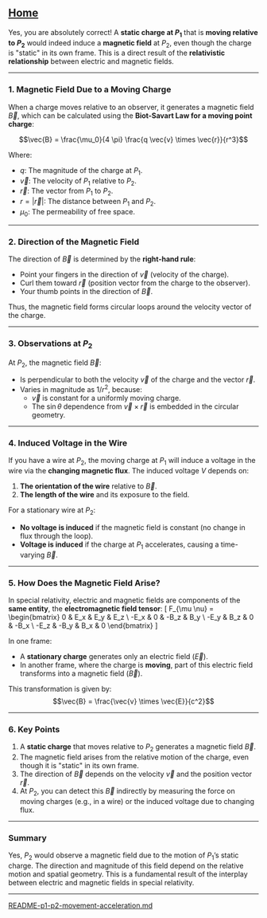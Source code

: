 [Home](https://t2m.io/VwvDcuw)
---

Yes, you are absolutely correct! A **static charge at $P_1$** that is **moving relative to $P_2$** would indeed induce a **magnetic field** at $P_2$, even though the charge is "static" in its own frame. This is a direct result of the **relativistic relationship** between electric and magnetic fields.

---

### **1. Magnetic Field Due to a Moving Charge**
When a charge moves relative to an observer, it generates a magnetic field $\vec{B}$, which can be calculated using the **Biot-Savart Law for a moving point charge**:

$$\vec{B} = \frac{\mu_0}{4 \pi} \frac{q \vec{v} \times \vec{r}}{r^3}$$

Where:
- $q$: The magnitude of the charge at $P_1$.
- $\vec{v}$: The velocity of $P_1$ relative to $P_2$.
- $\vec{r}$: The vector from $P_1$ to $P_2$.
- $r = |\vec{r}|$: The distance between $P_1$ and $P_2$.
- $\mu_0$: The permeability of free space.

---

### **2. Direction of the Magnetic Field**
The direction of $\vec{B}$ is determined by the **right-hand rule**:
- Point your fingers in the direction of $\vec{v}$ (velocity of the charge).
- Curl them toward $\vec{r}$ (position vector from the charge to the observer).
- Your thumb points in the direction of $\vec{B}$.

Thus, the magnetic field forms circular loops around the velocity vector of the charge.

---

### **3. Observations at $P_2$**
At $P_2$, the magnetic field $\vec{B}$:
- Is perpendicular to both the velocity $\vec{v}$ of the charge and the vector $\vec{r}$.
- Varies in magnitude as $1/r^2$, because:
  - $\vec{v}$ is constant for a uniformly moving charge.
  - The $\sin \theta$ dependence from $\vec{v} \times \vec{r}$ is embedded in the circular geometry.

---

### **4. Induced Voltage in the Wire**
If you have a wire at $P_2$, the moving charge at $P_1$ will induce a voltage in the wire via the **changing magnetic flux**. The induced voltage $V$ depends on:
1. **The orientation of the wire** relative to $\vec{B}$.
2. **The length of the wire** and its exposure to the field.

For a stationary wire at $P_2$:
- **No voltage is induced** if the magnetic field is constant (no change in flux through the loop).
- **Voltage is induced** if the charge at $P_1$ accelerates, causing a time-varying $\vec{B}$.

---

### **5. How Does the Magnetic Field Arise?**
In special relativity, electric and magnetic fields are components of the **same entity**, the **electromagnetic field tensor**:
\[
F_{\mu \nu} = 
\begin{bmatrix}
0 & E_x & E_y & E_z \\
-E_x & 0 & -B_z & B_y \\
-E_y & B_z & 0 & -B_x \\
-E_z & -B_y & B_x & 0
\end{bmatrix}
\]

In one frame:
- A **stationary charge** generates only an electric field ($\vec{E}$).
- In another frame, where the charge is **moving**, part of this electric field transforms into a magnetic field ($\vec{B}$).

This transformation is given by:
$$\vec{B} = \frac{\vec{v} \times \vec{E}}{c^2}$$

---

### **6. Key Points**
1. A **static charge** that moves relative to $P_2$ generates a magnetic field $\vec{B}$.
2. The magnetic field arises from the relative motion of the charge, even though it is "static" in its own frame.
3. The direction of $\vec{B}$ depends on the velocity $\vec{v}$ and the position vector $\vec{r}$.
4. At $P_2$, you can detect this $\vec{B}$ indirectly by measuring the force on moving charges (e.g., in a wire) or the induced voltage due to changing flux.

---

### **Summary**
Yes, $P_2$ would observe a magnetic field due to the motion of $P_1$’s static charge. The direction and magnitude of this field depend on the relative motion and spatial geometry. This is a fundamental result of the interplay between electric and magnetic fields in special relativity.


---

[README-p1-p2-movement-acceleration.md](https://t2m.io/d3dRT9K)

